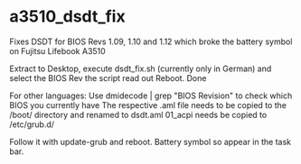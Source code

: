 # a3510_dsdt_fix
Fixes DSDT for BIOS Revs 1.09, 1.10 and 1.12 which broke the battery symbol on Fujitsu Lifebook A3510

Extract to Desktop, execute dsdt_fix.sh (currently only in German) and select the BIOS Rev the script read out
Reboot. 
Done

For other languages:
Use dmidecode | grep "BIOS Revision" to check which BIOS you currently have
The respective .aml file needs to be copied to the /boot/ directory and renamed to dsdt.aml
01_acpi needs be copied to /etc/grub.d/

Follow it with update-grub and reboot. Battery symbol so appear in the task bar.
